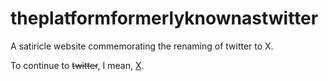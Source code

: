 # theplatformformerlyknownastwitter
A satiricle website commemorating the renaming of twitter to X.

To continue to ~~twitter~~, I mean, [X](https://www.x.com/).
